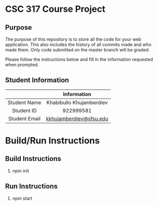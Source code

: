 # CSC 317 Course Project

## Purpose

The purpose of this repository is to store all the code for your web application. This also includes the history of all commits made and who made them. Only code submitted on the master branch will be graded.

Please follow the instructions below and fill in the information requested when prompted.

## Student Information

|               | Information   |
|:-------------:|:-------------:|
| Student Name  | Khabibullo Khujamberdiev |
| Student ID    | 922999581       |
| Student Email | kkhujamberdiev@sfsu.edu|



# Build/Run Instructions

## Build Instructions
1. npm init

## Run Instructions
1. npm start

